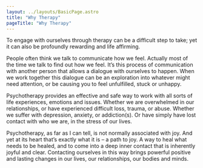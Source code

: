 ```yaml
---
layout: ../layouts/BasicPage.astro
title: "Why Therapy"
pageTitle: "Why Therapy"
---
```


To engage with ourselves through therapy can be a difficult step to take; yet it can also be profoundly rewarding and life affirming.

People often think we talk to communicate how we feel. Actually most of the time we talk to find out how we feel. It’s this process of communication with another person that allows a dialogue with ourselves to happen. When we work together this dialogue can be an exploration into whatever might need attention, or be causing you to feel unfulfilled, stuck or unhappy.

Psychotherapy provides an effective and safe way to work with all sorts of life experiences, emotions and issues. Whether we are overwhelmed in our relationships, or have experienced difficult loss, trauma, or abuse. Whether we suffer with depression, anxiety, or addiction(s). Or have simply have lost contact with who we are, in the stress of our lives.

Psychotherapy, as far as I can tell, is not normally associated with joy. And yet at its heart that’s exactly what it is – a path to joy. A way to heal what needs to be healed, and to come into a deep inner contact that is inherently joyful and clear. Contacting ourselves in this way brings powerful positive and lasting changes in our lives, our relationships, our bodies and minds.
